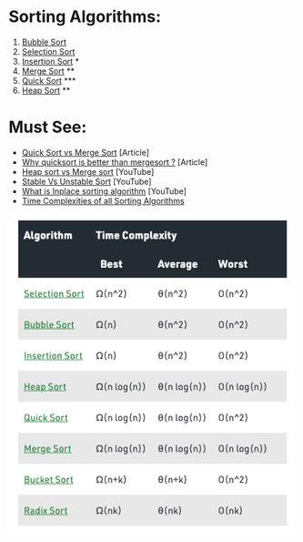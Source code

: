 # Sorting Algorithms:

1. [Bubble Sort](https://practice.geeksforgeeks.org/problems/bubble-sort/1)
2. [Selection Sort](https://practice.geeksforgeeks.org/problems/selection-sort/1)
3. [Insertion Sort](https://practice.geeksforgeeks.org/problems/selection-sort/1) * 
4. [Merge Sort](https://practice.geeksforgeeks.org/problems/merge-sort/1) **
5. [Quick Sort](https://practice.geeksforgeeks.org/problems/quick-sort/1) ***
6. [Heap Sort](https://practice.geeksforgeeks.org/problems/heap-sort/1) **

# Must See:
* [Quick Sort vs Merge Sort](https://www.geeksforgeeks.org/quick-sort-vs-merge-sort/) [Article]
* [Why quicksort is better than mergesort ?](https://www.geeksforgeeks.org/quicksort-better-mergesort/) [Article]
* [Heap sort vs Merge sort](https://youtu.be/5DYZEcSj2dE) [YouTube]
* [Stable Vs Unstable Sort](https://youtu.be/X1DUh3JhLTw) [YouTube]
* [What is Inplace sorting algorithm](https://youtu.be/SCUYnQxZsPE) [YouTube]
* [Time Complexities of all Sorting Algorithms](https://www.geeksforgeeks.org/time-complexities-of-all-sorting-algorithms/)

![](/Images/SortingAlgoComplexity.png)
